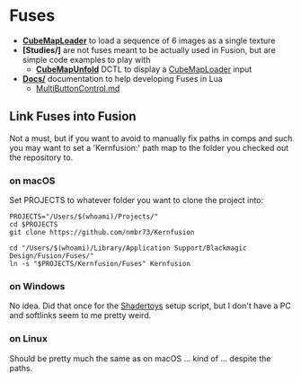 # Fuses

- **[CubeMapLoader](CubeMapLoader.md)** to load a sequence of 6 images as a single texture
- **[Studies/]** are not fuses meant to be actually used in Fusion, but are simple code examples to play with
  - **[CubeMapUnfold](Studies/CubeMapUnfold.md)** DCTL to display a [CubeMapLoader](CubeMapLoader.md) input
- **[Docs/](Examples/README.md)** documentation to help developing Fuses in Lua
  - [MultiButtonControl.md](Docs/MultiButtonControl.md)

## Link Fuses into Fusion

Not a must, but if you want to avoid to manually fix paths in comps and such you may want to set a 'Kernfusion:' path map to the folder you checked out the repository to.

### on macOS

Set PROJECTS to whatever folder you want to clone the project into:

    PROJECTS="/Users/$(whoami)/Projects/"
    cd $PROJECTS
    git clone https://github.com/nmbr73/Kernfusion

    cd "/Users/$(whoami)/Library/Application Support/Blackmagic Design/Fusion/Fuses/"
    ln -s "$PROJECTS/Kernfusion/Fuses" Kernfusion

### on Windows

No idea. Did that once for the [Shadertoys](https://nmbr73.github.io/Shadertoys/) setup script, but I don't have a PC and softlinks seem to me pretty weird.

### on Linux

Should be pretty much the same as on macOS ... kind of ... despite the paths.
